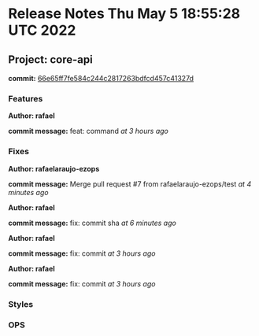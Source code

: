 # Release Notes Thu May  5 18:55:28 UTC 2022
## Project: core-api
**commit:** [66e65ff7fe584c244c2817263bdfcd457c41327d](https://github.com/rafaelaraujo-ezops/test/commit/66e65ff7fe584c244c2817263bdfcd457c41327d)
### Features
**Author: rafael** 

 **commit message:** feat: command *at 3 hours ago* 

  
### Fixes
**Author: rafaelaraujo-ezops** 

 **commit message:** Merge pull request #7 from rafaelaraujo-ezops/test *at 4 minutes ago* 

  

**Author: rafael** 

 **commit message:** fix: commit sha *at 6 minutes ago* 

  

**Author: rafael** 

 **commit message:** fix: commit *at 3 hours ago* 

  

**Author: rafael** 

 **commit message:** fix: commit *at 3 hours ago* 

  
### Styles
### OPS
